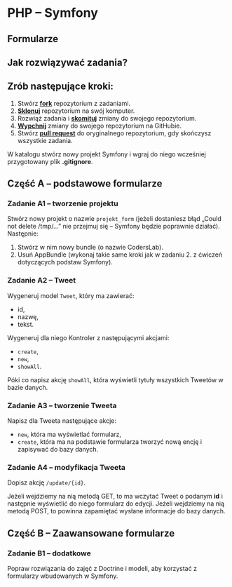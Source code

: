 # PHP &ndash; Symfony
## Formularze

## Jak rozwiązywać zadania?

## Zrób następujące kroki:

1. Stwórz [**fork**][forking] repozytorium z zadaniami.
2. [**Sklonuj**][ref-clone] repozytorium na swój komputer.
3. Rozwiąż zadania i [**skomituj**][ref-commit] zmiany do swojego repozytorium.
4. [**Wypchnij**][ref-push] zmiany do swojego repozytorium na GitHubie.
5. Stwórz [**pull request**][pull-request] do oryginalnego repozytorium, gdy skończysz wszystkie zadania.

W katalogu stwórz nowy projekt Symfony i wgraj do niego wcześniej przygotowany plik **.gitignore**.

## Część A &ndash; podstawowe formularze

### Zadanie A1 &ndash; tworzenie projektu
Stwórz nowy projekt o nazwie `projekt_form` (jeżeli dostaniesz błąd „Could not delete /tmp/…” nie przejmuj się – Symfony będzie poprawnie działać).
Następnie:
  1. Stwórz w nim nowy bundle (o nazwie CodersLab).
  2. Usuń AppBundle (wykonaj takie same kroki jak w zadaniu 2. z ćwiczeń dotyczących podstaw Symfony).

### Zadanie A2 &ndash; Tweet
Wygeneruj model `Tweet`, który ma zawierać:
  * id,
  * nazwę,
  * tekst.

Wygeneruj dla niego Kontroler z następującymi akcjami:
  * `create`,
  * `new`,
  * `showAll`.

Póki co napisz akcję `showAll`, która wyświetli tytuły wszystkich Tweetów w bazie danych.

### Zadanie A3 &ndash; tworzenie Tweeta
Napisz dla Tweeta następujące akcje:
* `new`, która ma wyświetlać formularz,
* `create`, która ma na podstawie formularza tworzyć nową encję i zapisywać do bazy danych.

### Zadanie A4 &ndash; modyfikacja Tweeta
Dopisz akcję `/update/{id}`.

Jeżeli wejdziemy na nią metodą GET, to ma wczytać Tweet o podanym **id** i następnie wyświetlić do niego formularz do edycji.
Jeżeli wejdziemy na nią metodą POST, to powinna zapamiętać wysłane informacje do bazy danych.

## Część B &ndash; Zaawansowane formularze

### Zadanie B1 &ndash; dodatkowe
Popraw rozwiązania do zajęć z Doctrine i modeli, aby korzystać z formularzy wbudowanych w Symfony.

<!-- Links -->
[forking]: https://guides.github.com/activities/forking/
[ref-clone]: http://gitref.org/creating/#clone
[ref-commit]: http://gitref.org/basic/#commit
[ref-push]: http://gitref.org/remotes/#push
[pull-request]: https://help.github.com/articles/creating-a-pull-request
